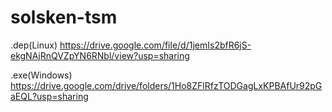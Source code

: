 # solsken-tsm

.dep(Linux)
https://drive.google.com/file/d/1jemIs2bfR6jS-ekgNAjRnQVZpYN6RNbl/view?usp=sharing

.exe(Windows)
https://drive.google.com/drive/folders/1Ho8ZFlRfzTODGagLxKPBAfUr92pGaEQL?usp=sharing


